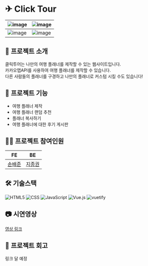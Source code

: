 # ✈ Click Tour

![image](https://github.com/sonbaejun/clicktour-frontend/assets/78029066/fb2f89fc-2f81-461a-8f24-0e22bdaff090) | ![image](https://github.com/sonbaejun/clicktour-frontend/assets/78029066/db32913a-7ca2-4879-83d6-010d45384991)
---|---|
![image](https://github.com/sonbaejun/clicktour-frontend/assets/78029066/4b2ef0aa-6b01-40f4-927f-e71d721d34c5) | ![image](https://github.com/sonbaejun/clicktour-frontend/assets/78029066/3ab0206d-01f9-41d8-abcf-6c7c36540356)

## 🚀 프로젝트 소개
클릭투어는 나만의 여행 플래너를 제작할 수 있는 웹사이트입니다.<br/>카카오맵API를 사용하여 여행 플래너를 제작할 수 있습니다. <br/>다른 사람들의 플래너를 구경하고 나만의 플래너로 커스텀 시킬 수도 있습니다!

## 📝 프로젝트 기능
- 여행 플래너 제작
- 여행 플래너 랜덤 추천
- 플래너 복사하기
- 여행 플래너에 대한 후기 게시판

## 👩‍💻 프로젝트 참여인원

| FE | BE |
| --- | --- |
| [손배준](https://github.com/sonbaejun) | [지종권](https://github.com/jijongkwon) |

## 🛠️ 기술스택
![HTML5](https://img.shields.io/badge/html5-E34F26?style=for-the-badge&logo=html5&logoColor=white)
![CSS](https://img.shields.io/badge/css-1572B6?style=for-the-badge&logo=css3&logoColor=white)
![JavaScript](https://img.shields.io/badge/JavaScript-6DB33F?style=for-the-badge&logo=JavaScript&logoColor=white)
![Vue.js](https://img.shields.io/badge/vue.js-2.6-4FC08D?style=for-the-badge&logo=vue.js&logoColor=white)
![vuetify](https://img.shields.io/badge/vuetify-2.0-4FC08D?style=for-the-badge&logo=vuetify&logoColor=skyblue&color=skyblue)

## 📷 시연영상
<a href="https://drive.google.com/file/d/1ducgywz9RQbz5r29hdoIV2y0VeRTOiN5/view">영상 링크</a>

## 💊 프로젝트 회고
링크 달 예정
